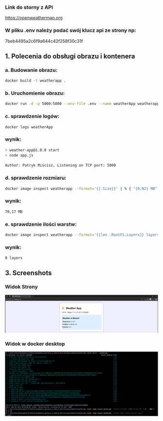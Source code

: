 
### Link do storny z API

https://openweathermap.org

### W pliku .env należy podać swój klucz api ze strony np:

7beb4495a2c6f9a644c42f258f30c31f

## 1. Polecenia do obsługi obrazu i kontenera

### a. Budowanie obrazu:

```bash
docker build -t weatherapp .
```

### b. Uruchomienie obrazu:

```bash
docker run -d -p 5000:5000 --env-file .env --name weatherApp weatherapp
```

### c. sprawdzenie logów:

```bash
docker logs weatherApp
```

### wynik:

```bash
> weather-app@1.0.0 start
> node app.js

Author: Patryk Miścisz, Listening on TCP port: 5000
```

### d. sprawdzenie rozmiaru:

```bash
docker image inspect weatherapp --format='{{.Size}}' | % { "{0:N2} MB" -f ($_ / 1MB) }
```
### wynik:

```bash
70,17 MB
```


### e. sprawdzenie ilości warstw:

```bash
docker image inspect weatherapp --format='{{len .RootFS.Layers}} layers'
```
### wynik:

```bash
8 layers
```

## 3. Screenshots

### Widok Strony

![Alt text](screenshots/strona.png)

### Widok w docker desktop

![Alt text](screenshots/dockerdesktop.png)